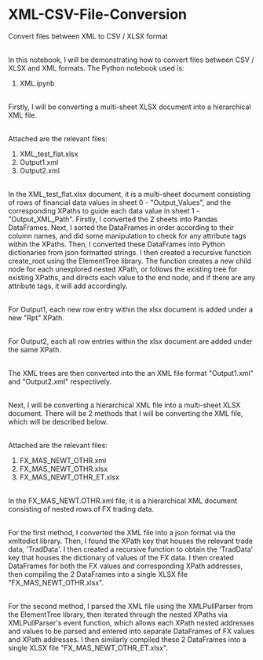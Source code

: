 # XML-CSV-File-Conversion
Convert files between XML to CSV / XLSX format

<br/>In this notebook, I will be demonstrating how to convert files between CSV / XLSX and XML formats. The Python notebook used is:

1. XML.ipynb

<br/>Firstly, I will be converting a multi-sheet XLSX document into a hierarchical XML file.

<br/>Attached are the relevant files:

1. XML_test_flat.xlsx
2. Output1.xml
3. Output2.xml

<br/>In the XML_test_flat.xlsx document, it is a multi-sheet document consisting of rows of financial data values in sheet 0 - "Output_Values", and the corresponding XPaths to guide each data value in sheet 1 - "Output_XML_Path". Firstly, I converted the 2 sheets into Pandas DataFrames. Next, I sorted the DataFrames in order according to their column names, and did some manipulation to check for any attribute tags within the XPaths. Then, I converted these DataFrames into Python dictionaries from json formatted strings. I then created a recursive function create_root using the ElementTree library. The function creates a new child node for each unexplored nested XPath, or follows the existing tree for existing XPaths, and directs each value to the end node, and if there are any attribute tags, it will add accordingly.

<br/>For Output1, each new row entry within the xlsx document is added under a new "Rpt" XPath.

<br/>For Output2, each all row entries within the xlsx document are added under the same XPath.

<br/>The XML trees are then converted into the an XML file format "Output1.xml" and "Output2.xml" respectively.

<br/>Next, I will be converting a hierarchical XML file into a multi-sheet XLSX document. There will be 2 methods that I will be converting the XML file, which will be described below.

<br/>Attached are the relevant files:

1. FX_MAS_NEWT_OTHR.xml
2. FX_MAS_NEWT_OTHR.xlsx
3. FX_MAS_NEWT_OTHR_ET.xlsx

<br/>In the FX_MAS_NEWT.OTHR.xml file, it is a hierarchical XML document consisting of nested rows of FX trading data. 

<br/>For the first method, I converted the XML file into a json format via the xmltodict library. Then, I found the XPath key that houses the relevant trade data, 'TradData'. I then created a recursive function to obtain the 'TradData' key that houses the dictionary of values of the FX data. I then created DataFrames for both the FX values and corresponding XPath addresses, then compiling the 2 DataFrames into a single XLSX file "FX_MAS_NEWT_OTHR.xlsx".

<br/>For the second method, I parsed the XML file using the XMLPullParser from the ElementTree library, then iterated through the nested XPaths via XMLPullParser's event function, which allows each XPath nested addresses and values to be parsed and entered into separate DataFrames of FX values and XPath addresses. I then similarly compiled these 2 DataFrames into a single XLSX file "FX_MAS_NEWT_OTHR_ET.xlsx".
